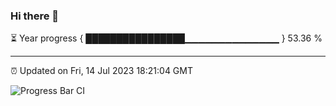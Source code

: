 ### Hi there 👋

⏳ Year progress { ████████████████▁▁▁▁▁▁▁▁▁▁▁▁▁▁ } 53.36 %

---

⏰ Updated on Fri, 14 Jul 2023 18:21:04 GMT

![Progress Bar CI](https://github.com/liununu/liununu/workflows/Progress%20Bar%20CI/badge.svg)

